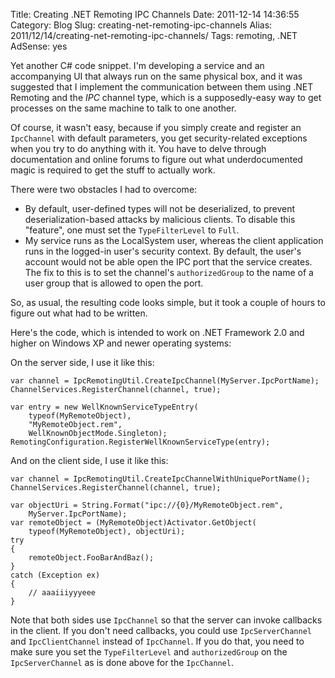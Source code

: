 Title: Creating .NET Remoting IPC Channels
Date: 2011-12-14 14:36:55
Category: Blog
Slug: creating-net-remoting-ipc-channels
Alias: 2011/12/14/creating-net-remoting-ipc-channels/
Tags: remoting, .NET
AdSense: yes


Yet another C# code snippet.  I'm developing a service and an accompanying UI that always run on the same physical box, and it was suggested that I implement the communication between them using .NET Remoting and the _IPC_ channel type, which is a supposedly-easy way to get processes on the same machine to talk to one another.

Of course, it wasn't easy, because if you simply create and register an `IpcChannel` with default parameters, you get security-related exceptions when you try to do anything with it.  You have to delve through documentation and online forums to figure out what underdocumented magic is required to get the stuff to actually work.  

There were two obstacles I had to overcome:

- By default, user-defined types will not be deserialized, to prevent deserialization-based attacks by malicious clients. To disable this "feature", one must set the `TypeFilterLevel` to `Full`.
- My service runs as the LocalSystem user, whereas the client application runs in the logged-in user's security context. By default, the user's account would not be able open the IPC port that the service creates. The fix to this is to set the channel's `authorizedGroup` to the name of a user group that is allowed to open the port.

So, as usual, the resulting code looks simple, but it took a couple of hours to figure out what had to be written.
<!--break-->
Here's the code, which is intended to work on .NET Framework 2.0 and higher on Windows XP and newer operating systems:

<script src="https://gist.github.com/3047562.js?file=IpcRemotingUtil.cs"></script>

On the server side, I use it like this:

    var channel = IpcRemotingUtil.CreateIpcChannel(MyServer.IpcPortName);
    ChannelServices.RegisterChannel(channel, true);

    var entry = new WellKnownServiceTypeEntry(
        typeof(MyRemoteObject),
        "MyRemoteObject.rem",
        WellKnownObjectMode.Singleton);
    RemotingConfiguration.RegisterWellKnownServiceType(entry);

And on the client side, I use it like this:

    var channel = IpcRemotingUtil.CreateIpcChannelWithUniquePortName();
    ChannelServices.RegisterChannel(channel, true);

    var objectUri = String.Format("ipc://{0}/MyRemoteObject.rem",
        MyServer.IpcPortName);
    var remoteObject = (MyRemoteObject)Activator.GetObject(
        typeof(MyRemoteObject), objectUri);
    try
    {
        remoteObject.FooBarAndBaz();
    }
    catch (Exception ex)
    {
        // aaaiiiyyyeee
    }

Note that both sides use `IpcChannel` so that the server can invoke callbacks in the client.  If you don't need callbacks, you could use `IpcServerChannel` and `IpcClientChannel` instead of `IpcChannel`.  If you do that, you need to make sure you set the `TypeFilterLevel` and `authorizedGroup` on the `IpcServerChannel` as is done above for the `IpcChannel`.
